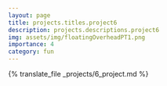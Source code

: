 ```yaml
---
layout: page
title: projects.titles.project6
description: projects.descriptions.project6
img: assets/img/floatingOverheadPT1.png
importance: 4
category: fun
---
```


{% translate_file _projects/6_project.md %}
